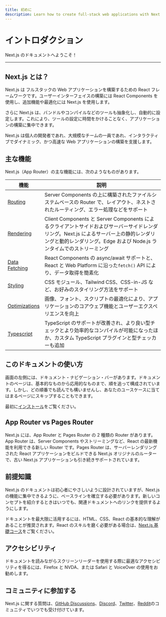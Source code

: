 ```yaml
---
title: 初めに
description: Learn how to create full-stack web applications with Next.js.
---
```


# イントロダクション

Next.js のドキュメントへようこそ！

---

## Next.js とは？

Next.js は フルスタックの Web アプリケーションを構築するための React フレームワークです。ユーザーインターフェイスの構築には React Components を使用し、追加機能や最適化には Next.js を使用します。

さらに Next.js は、バンドルやコンパイルなどのツールも抽象化し、自動的に設定します。これにより、ツールの設定に時間をかけることなく、アプリケーションの構築に集中できます。

Next.js は個人の開発者であれ、大規模なチームの一員であれ、インタラクティブでダイナミック、かつ高速な Web アプリケーションの構築を支援します。

## 主な機能

Next.js（App Router）の主な機能には、次のようなものがあります。

| 機能                                                                            | 説明                                                                                                                                                                                                            |
| ------------------------------------------------------------------------------- | --------------------------------------------------------------------------------------------------------------------------------------------------------------------------------------------------------------- |
| [Routing](/docs/app-router/building-your-application/routing/)                  | Server Components の上に構築されたファイルシステムベースの Router で、レイアウト、ネストされたルーティング、エラー処理などをサポート                                                                            |
| [Rendering](/docs/app-router/building-your-application/rendering/)              | Client Components と Server Components によるクライアントサイドおよびサーバーサイドレンダリング。Next.js によるサーバー上の静的レンダリングと動的レンダリング。Edge および Node.js ランタイムでのストリーミング |
| [Data Fetching](/docs/app-router/building-your-application/data-fetching/)      | React Components の async/await サポートと、React と Web Platform に沿った`fetch()` API により、データ取得を簡素化                                                                                              |
| [Styling](/docs/app-router/building-your-application/styling/)                  | CSS モジュール、Tailwind CSS、CSS-in-JS など、お好みのスタイリング方法をサポート                                                                                                                                |
| [Optimizations](/docs/app-router/building-your-application/optimizing/)         | 画像、フォント、スクリプトの最適化により、アプリケーションのコアウェブ機能とユーザーエクスペリエンスを向上                                                                                                      |
| [Typescript](/docs/app-router/building-your-application/configuring/typescript) | TypeScript のサポートが改善され、より良い型チェックとより効率的なコンパイルが可能になったほか、カスタム TypeScript プラグインと型チェッカーも追加                                                               |

## このドキュメントの使い方

画面の左側には、ドキュメント・ナビゲーション・バーがあります。ドキュメントのページは、基本的なものから応用的なものまで、順を追って構成されています。しかし、どの順番でも読んでも構いませんし、あなたのユースケースに当てはまるページにスキップすることもできます。

最初に[インストール](./01-installation.md)をご覧ください。

## App Router vs Pages Router

Next.js には、App Router と Pages Router の 2 種類の Router があります。App Router は、Server Components やストリーミングなど、React の最新機能を利用できる新しい Router です。Pages Router は、サーバーレンダリングされた React アプリケーションをビルドできる Next.js オリジナルのルーターで、古い Next.js アプリケーションも引き続きサポートされています。

## 前提知識

Next.js のドキュメントは初心者にやさしいように設計されていますが、Next.js の機能に集中できるように、ベースラインを確立する必要があります。新しいコンセプトを紹介するときはいつでも、関連ドキュメントへのリンクを提供するようにします。

ドキュメントを最大限に活用するには、HTML、CSS、React の基本的な理解があることが推奨されます。React のスキルを磨く必要がある場合は、[Next.js 基礎コース](https://nextjs.org/learn/foundations/about-nextjs)をご覧ください。

## アクセシビリティ

ドキュメントを読みながらスクリーンリーダーを使用する際に最適なアクセシビリティを得るには、Firefox と NVDA、または Safari と VoiceOver の使用をお勧めします。

## コミュニティに参加する

Next.js に関する質問は、[GitHub Discussions](https://github.com/vercel/next.js/discussions)、[Discord](https://discord.com/invite/bUG2bvbtHy)、[Twitter](https://twitter.com/nextjs)、[Reddit](https://www.reddit.com/r/nextjs)のコミュニティでいつでも受け付けています。
